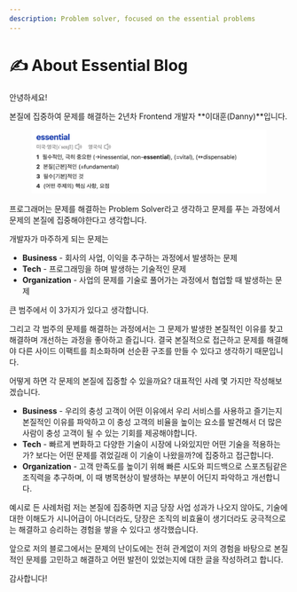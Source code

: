 ```yaml
---
description: Problem solver, focused on the essential problems
---
```


# ✍ About Essential Blog



안녕하세요!

본질에 집중하여 문제를 해결하는 2년차 Frontend 개발자 **이대훈(Danny)**입니다.

<figure><img src=".gitbook/assets/image (2) (1) (1) (1).png" alt=""><figcaption></figcaption></figure>



프로그래머는 문제를 해결하는 Problem Solver라고 생각하고 문제를 푸는 과정에서 문제의 본질에 집중해야한다고 생각합니다.

개발자가 마주하게 되는 문제는

* **Business** - 회사의 사업, 이익을 추구하는 과정에서 발생하는 문제
* **Tech** - 프로그래밍을 하며 발생하는 기술적인 문제
* **Organization** - 사업의 문제를 기술로 풀어가는 과정에서 협업할 때 발생하는 문제

큰 범주에서 이 3가지가 있다고 생각합니다.



그리고 각 범주의 문제를 해결하는 과정에서는 그 문제가 발생한 본질적인 이유를 찾고 해결하며 개선하는 과정을 좋아하고 즐깁니다. 결국 본질적으로 접근하고 문제를 해결해야 다른 사이드 이팩트를 최소화하며 선순환 구조를 만들 수 있다고 생각하기 때문입니다.



어떻게 하면 각 문제의 본질에 집중할 수 있을까요? 대표적인 사례 몇 가지만 작성해보겠습니다.

* **Business** - 우리의 충성 고객이 어떤 이유에서 우리 서비스를 사용하고 즐기는지 본질적인 이유를 파악하고 이 충성 고객의 비율을 높이는 요소를 발견해서 더 많은 사람이 충성 고객이 될 수 있는 기회를 제공해야합니다.
* **Tech** - 빠르게 변화하고 다양한 기술이 시장에 나와있지만 어떤 기술을 적용하는가? 보다는 어떤 문제를 겪었길래 이 기술이 나왔을까?에 집중하고 접근합니다.
* **Organization** - 고객 만족도를 높이기 위해 빠른 시도와 피드백으로 스포츠팀같은 조직력을 추구하며, 이 때 병목현상이 발생하는 부분이 어딘지 파악하고 개선합니다.



예시로 든 사례처럼 저는 본질에 집중하면 지금 당장 사업 성과가 나오지 않아도, 기술에 대한 이해도가 시니어급이 아니더라도, 당장은 조직의 비효율이 생기더라도 궁극적으로는 해결하고 승리하는 경험을 쌓을 수 있다고 생각했습니다.



앞으로 저의 블로그에서는 문제의 난이도에는 전혀 관계없이 저의 경험을 바탕으로 본질적인 문제를 고민하고 해결하고 어떤 발전이 있었는지에 대한 글을 작성하려고 합니다.



감사합니다!
